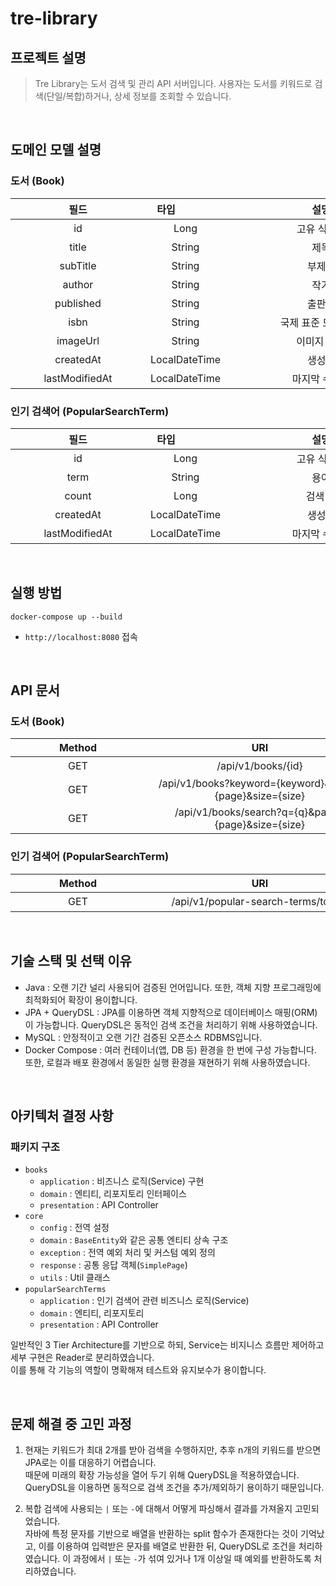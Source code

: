 # tre-library

## 프로젝트 설명

> Tre Library는 도서 검색 및 관리 API 서버입니다. 사용자는 도서를 키워드로 검색(단일/복합)하거나, 상세 정보를 조회할 수 있습니다.

<br>

## 도메인 모델 설명

### 도서 (Book)

| <div style="width:200px"> **필드** | <div style="width:50px">           **타입** | <div style="width:290px"> **설명** |
|:--------------------------------:|:-----------------------------------------:|:--------------------------------:|
|                id                |                   Long                    |              고유 식별자              |
|              title               |                  String                   |                제목                |
|             subTitle             |                  String                   |               부제목                |
|              author              |                  String                   |                작가                |
|            published             |                  String                   |               출판일                |
|               isbn               |                  String                   |           국제 표준 도서 번호            |
|             imageUrl             |                  String                   |             이미지 URL              |
|            createdAt             |               LocalDateTime               |               생성일                |
|          lastModifiedAt          |               LocalDateTime               |             마지막 수정일              |

### 인기 검색어 (PopularSearchTerm)

| <div style="width:200px"> **필드** | <div style="width:50px">           **타입** | <div style="width:290px"> **설명** |
|:--------------------------------:|:-----------------------------------------:|:--------------------------------:|
|                id                |                   Long                    |              고유 식별자              |
|               term               |                  String                   |                용어                |
|              count               |                   Long                    |               검색 수               |
|            createdAt             |               LocalDateTime               |               생성일                |
|          lastModifiedAt          |               LocalDateTime               |             마지막 수정일              |

<br>

## 실행 방법

```
docker-compose up --build
```

- `http://localhost:8080` 접속

<br>

## API 문서

### 도서 (Book)

| <div style="width:200px"> **Method** |       <div style="width:350px">           **URI**       | <div style="width:290px"> **Description** |
|:------------------------------------:|:-------------------------------------------------------:|:-----------------------------------------:|
|                 GET                  |                   /api/v1/books/{id}                    |                 도서 상세 조회                  |
|                 GET                  | /api/v1/books?keyword={keyword}&page={page}&size={size} |                 도서 단일 검색                  |
|                 GET                  |   /api/v1/books/search?q={q}&page={page}&size={size}    |                 도서 복합 검색                  |

### 인기 검색어 (PopularSearchTerm)

| <div style="width:200px"> **Method** | <div style="width:350px">           **URI** | <div style="width:290px"> **Description** |
|:------------------------------------:|:-------------------------------------------:|:-----------------------------------------:|
|                 GET                  |     /api/v1/popular-search-terms/top10      |            인기 검색어 상위 10 목록 조회             |

<br>

## 기술 스택 및 선택 이유

- Java : 오랜 기간 널리 사용되어 검증된 언어입니다. 또한, 객체 지향 프로그래밍에 최적화되어 확장이 용이합니다.
- JPA + QueryDSL : JPA를 이용하면 객체 지향적으로 데이터베이스 매핑(ORM)이 가능합니다. QueryDSL은 동적인 검색 조건을 처리하기 위해 사용하였습니다.
- MySQL : 안정적이고 오랜 기간 검증된 오픈소스 RDBMS입니다.
- Docker Compose : 여러 컨테이너(앱, DB 등) 환경을 한 번에 구성 가능합니다. 또한, 로컬과 배포 환경에서 동일한 실행 환경을 재현하기 위해 사용하였습니다.

<br>

## 아키텍처 결정 사항

### 패키지 구조

- `books`
    - `application` : 비즈니스 로직(Service) 구현
    - `domain` : 엔티티, 리포지토리 인터페이스
    - `presentation` : API Controller
- `core`
    - `config` : 전역 설정
    - `domain` : `BaseEntity`와 같은 공통 엔티티 상속 구조
    - `exception` : 전역 예외 처리 및 커스텀 예외 정의
    - `response` : 공통 응답 객체(`SimplePage`)
    - `utils` : Util 클래스
- `popularSearchTerms`
    - `application` : 인기 검색어 관련 비즈니스 로직(Service)
    - `domain` : 엔티티, 리포지토리
    - `presentation` : API Controller

일반적인 3 Tier Architecture를 기반으로 하되,
Service는 비지니스 흐름만 제어하고 세부 구현은 Reader로 분리하였습니다.
<br>
이를 통해 각 기능의 역할이 명확해져 테스트와 유지보수가 용이합니다.

<br>

## 문제 해결 중 고민 과정

1. 현재는 키워드가 최대 2개를 받아 검색을 수행하지만, 추후 n개의 키워드를 받으면 JPA로는 이를 대응하기 어렵습니다.
   <br>
   때문에 미래의 확장 가능성을 열어 두기 위해 QueryDSL을 적용하였습니다. QueryDSL을 이용하면 동적으로 검색 조건을 추가/제외하기 용이하기 때문입니다.


2. 복합 검색에 사용되는 `|` 또는 `-`에 대해서 어떻게 파싱해서 결과를 가져올지 고민되었습니다.
   <br>
   자바에 특정 문자를 기반으로 배열을 반환하는 split 함수가 존재한다는 것이 기억났고, 이를 이용하여 입력받은 문자를 배열로 반환한 뒤, QueryDSL로 조건을 처리하였습니다. 
   이 과정에서 `|` 또는 `-`가 섞여 있거나 1개 이상일 때 예외를 반환하도록 처리하였습니다.